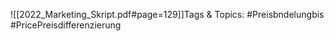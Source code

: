 
![[2022_Marketing_Skript.pdf#page=129]]Tags & Topics:
   #Preisbndelungbis
   #PricePreisdifferenzierung